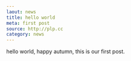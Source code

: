 ```yaml
---
laout: news
title: hello world
meta: first post
source: http://plp.cc
category: news
---
```


hello world, happy autumn, this is our first post.
